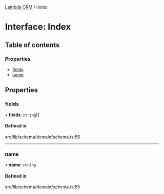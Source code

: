 [Lambda ORM](../README.md) / Index

# Interface: Index

## Table of contents

### Properties

- [fields](Index.md#fields)
- [name](Index.md#name)

## Properties

### fields

• **fields**: `string`[]

#### Defined in

src/lib/schema/domain/schema.ts:56

___

### name

• **name**: `string`

#### Defined in

src/lib/schema/domain/schema.ts:55

